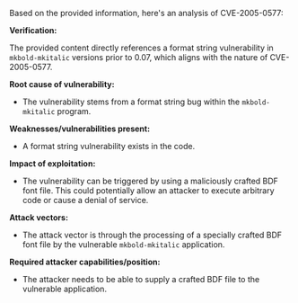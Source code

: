 Based on the provided information, here's an analysis of CVE-2005-0577:

**Verification:**

The provided content directly references a format string vulnerability in `mkbold-mkitalic` versions prior to 0.07, which aligns with the nature of CVE-2005-0577.

**Root cause of vulnerability:**

- The vulnerability stems from a format string bug within the `mkbold-mkitalic` program.

**Weaknesses/vulnerabilities present:**

- A format string vulnerability exists in the code.

**Impact of exploitation:**

- The vulnerability can be triggered by using a maliciously crafted BDF font file. This could potentially allow an attacker to execute arbitrary code or cause a denial of service.

**Attack vectors:**

- The attack vector is through the processing of a specially crafted BDF font file by the vulnerable `mkbold-mkitalic` application.

**Required attacker capabilities/position:**

- The attacker needs to be able to supply a crafted BDF file to the vulnerable application.